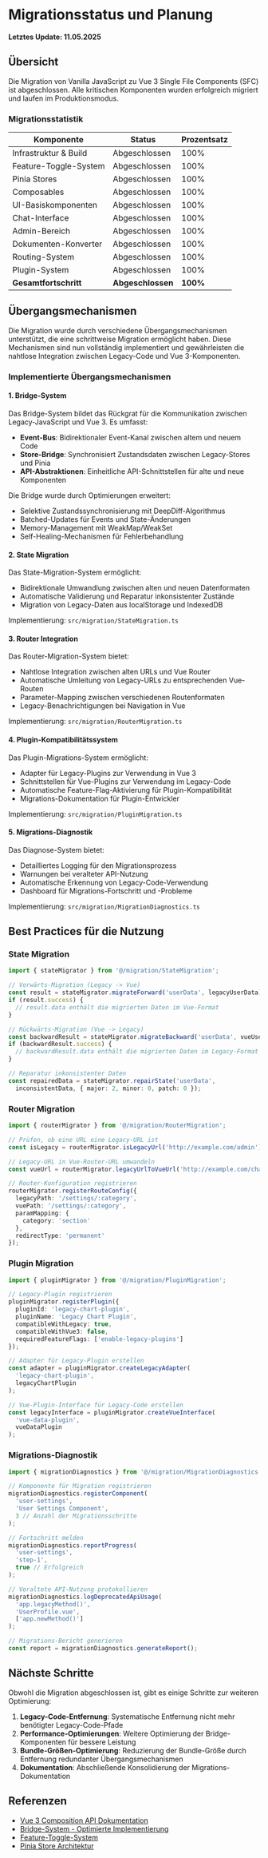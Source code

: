 # Migrationsstatus und Planung

**Letztes Update: 11.05.2025**

## Übersicht

Die Migration von Vanilla JavaScript zu Vue 3 Single File Components (SFC) ist abgeschlossen. Alle kritischen Komponenten wurden erfolgreich migriert und laufen im Produktionsmodus.

### Migrationsstatistik

| Komponente                | Status      | Prozentsatz |
|---------------------------|-------------|-------------|
| Infrastruktur & Build     | Abgeschlossen | 100%      |
| Feature-Toggle-System     | Abgeschlossen | 100%      |
| Pinia Stores              | Abgeschlossen | 100%      |
| Composables               | Abgeschlossen | 100%      |
| UI-Basiskomponenten       | Abgeschlossen | 100%      |
| Chat-Interface            | Abgeschlossen | 100%      |
| Admin-Bereich             | Abgeschlossen | 100%      |
| Dokumenten-Konverter      | Abgeschlossen | 100%      |
| Routing-System            | Abgeschlossen | 100%      |
| Plugin-System             | Abgeschlossen | 100%      |
| **Gesamtfortschritt**     | **Abgeschlossen** | **100%** |

## Übergangsmechanismen

Die Migration wurde durch verschiedene Übergangsmechanismen unterstützt, die eine schrittweise Migration ermöglicht haben. Diese Mechanismen sind nun vollständig implementiert und gewährleisten die nahtlose Integration zwischen Legacy-Code und Vue 3-Komponenten.

### Implementierte Übergangsmechanismen

#### 1. Bridge-System

Das Bridge-System bildet das Rückgrat für die Kommunikation zwischen Legacy-JavaScript und Vue 3. Es umfasst:

- **Event-Bus**: Bidirektionaler Event-Kanal zwischen altem und neuem Code
- **Store-Bridge**: Synchronisiert Zustandsdaten zwischen Legacy-Stores und Pinia 
- **API-Abstraktionen**: Einheitliche API-Schnittstellen für alte und neue Komponenten

Die Bridge wurde durch Optimierungen erweitert:
- Selektive Zustandssynchronisierung mit DeepDiff-Algorithmus
- Batched-Updates für Events und State-Änderungen
- Memory-Management mit WeakMap/WeakSet
- Self-Healing-Mechanismen für Fehlerbehandlung

#### 2. State Migration

Das State-Migration-System ermöglicht:

- Bidirektionale Umwandlung zwischen alten und neuen Datenformaten
- Automatische Validierung und Reparatur inkonsistenter Zustände
- Migration von Legacy-Daten aus localStorage und IndexedDB

Implementierung: `src/migration/StateMigration.ts`

#### 3. Router Integration

Das Router-Migration-System bietet:

- Nahtlose Integration zwischen alten URLs und Vue Router
- Automatische Umleitung von Legacy-URLs zu entsprechenden Vue-Routen
- Parameter-Mapping zwischen verschiedenen Routenformaten
- Legacy-Benachrichtigungen bei Navigation in Vue

Implementierung: `src/migration/RouterMigration.ts`

#### 4. Plugin-Kompatibilitätssystem

Das Plugin-Migrations-System ermöglicht:

- Adapter für Legacy-Plugins zur Verwendung in Vue 3
- Schnittstellen für Vue-Plugins zur Verwendung im Legacy-Code
- Automatische Feature-Flag-Aktivierung für Plugin-Kompatibilität
- Migrations-Dokumentation für Plugin-Entwickler

Implementierung: `src/migration/PluginMigration.ts`

#### 5. Migrations-Diagnostik

Das Diagnose-System bietet:

- Detailliertes Logging für den Migrationsprozess
- Warnungen bei veralteter API-Nutzung
- Automatische Erkennung von Legacy-Code-Verwendung
- Dashboard für Migrations-Fortschritt und -Probleme

Implementierung: `src/migration/MigrationDiagnostics.ts`

## Best Practices für die Nutzung

### State Migration

```typescript
import { stateMigrator } from '@/migration/StateMigration';

// Vorwärts-Migration (Legacy -> Vue)
const result = stateMigrator.migrateForward('userData', legacyUserData);
if (result.success) {
  // result.data enthält die migrierten Daten im Vue-Format
}

// Rückwärts-Migration (Vue -> Legacy)
const backwardResult = stateMigrator.migrateBackward('userData', vueUserData);
if (backwardResult.success) {
  // backwardResult.data enthält die migrierten Daten im Legacy-Format
}

// Reparatur inkonsistenter Daten
const repairedData = stateMigrator.repairState('userData', 
  inconsistentData, { major: 2, minor: 0, patch: 0 });
```

### Router Migration

```typescript
import { routerMigrator } from '@/migration/RouterMigration';

// Prüfen, ob eine URL eine Legacy-URL ist
const isLegacy = routerMigrator.isLegacyUrl('http://example.com/admin');

// Legacy-URL in Vue-Router-URL umwandeln
const vueUrl = routerMigrator.legacyUrlToVueUrl('http://example.com/chat/123');

// Router-Konfiguration registrieren
routerMigrator.registerRouteConfig({
  legacyPath: '/settings/:category',
  vuePath: '/settings/:category',
  paramMapping: {
    category: 'section'
  },
  redirectType: 'permanent'
});
```

### Plugin Migration

```typescript
import { pluginMigrator } from '@/migration/PluginMigration';

// Legacy-Plugin registrieren
pluginMigrator.registerPlugin({
  pluginId: 'legacy-chart-plugin',
  pluginName: 'Legacy Chart Plugin',
  compatibleWithLegacy: true,
  compatibleWithVue3: false,
  requiredFeatureFlags: ['enable-legacy-plugins']
});

// Adapter für Legacy-Plugin erstellen
const adapter = pluginMigrator.createLegacyAdapter(
  'legacy-chart-plugin', 
  legacyChartPlugin
);

// Vue-Plugin-Interface für Legacy-Code erstellen
const legacyInterface = pluginMigrator.createVueInterface(
  'vue-data-plugin',
  vueDataPlugin
);
```

### Migrations-Diagnostik

```typescript
import { migrationDiagnostics } from '@/migration/MigrationDiagnostics';

// Komponente für Migration registrieren
migrationDiagnostics.registerComponent(
  'user-settings',
  'User Settings Component',
  3 // Anzahl der Migrationsschritte
);

// Fortschritt melden
migrationDiagnostics.reportProgress(
  'user-settings',
  'step-1',
  true // Erfolgreich
);

// Veraltete API-Nutzung protokollieren
migrationDiagnostics.logDeprecatedApiUsage(
  'app.legacyMethod()',
  'UserProfile.vue',
  ['app.newMethod()']
);

// Migrations-Bericht generieren
const report = migrationDiagnostics.generateReport();
```

## Nächste Schritte

Obwohl die Migration abgeschlossen ist, gibt es einige Schritte zur weiteren Optimierung:

1. **Legacy-Code-Entfernung**: Systematische Entfernung nicht mehr benötigter Legacy-Code-Pfade
2. **Performance-Optimierungen**: Weitere Optimierung der Bridge-Komponenten für bessere Leistung
3. **Bundle-Größen-Optimierung**: Reduzierung der Bundle-Größe durch Entfernung redundanter Übergangsmechanismen
4. **Dokumentation**: Abschließende Konsolidierung der Migrations-Dokumentation

## Referenzen

- [Vue 3 Composition API Dokumentation](https://v3.vuejs.org/guide/composition-api-introduction.html)
- [Bridge-System - Optimierte Implementierung](../03_ARCHITEKTUR/01_BRIDGE_SYSTEM_OPTIMIERT.md)
- [Feature-Toggle-System](../03_ARCHITEKTUR/02_FEATURE_TOGGLE_SYSTEM.md)
- [Pinia Store Architektur](../03_ARCHITEKTUR/04_PINIA_STORE_ARCHITEKTUR_OPTIMIERT.md)